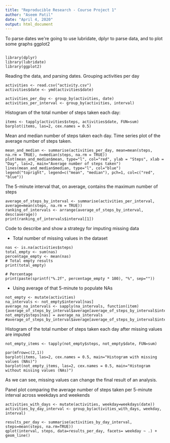 ```yaml
---
title: "Reproducible Research - Course Project 1"
author: "Aseem Patil"
date: "April 4, 2020"
output: html_document
---
```


To parse dates we're going to use lubridate, dplyr to parse data, and to plot some graphs ggplot2

```{r, echo=TRUE}

library(dplyr)
library(lubridate)
library(ggplot2)
```

Reading the data, and parsing dates. Grouping activities per day

```{r, echo=TRUE}
activities <- read.csv("activity.csv")
activities$date <- ymd(activities$date)

activities_per_day <- group_by(activities, date)
activities_per_interval <- group_by(activities, interval)
```


Histogram of the total number of steps taken each day:

```{r, echo=TRUE}
items <- tapply(activities$steps, activities$date, FUN=sum)
barplot(items, las=2, cex.names = 0.5)
```

Mean and median number of steps taken each day. Time series plot of the average number of steps taken.

```{r, echo=TRUE}
mean_and_median <- summarise(activities_per_day, mean=mean(steps, na.rm = TRUE), n=median(steps, na.rm = TRUE))
plot(mean_and_median$mean, type="l", col="red", ylab = "Steps", xlab = "Day", las=2, main="Average number of steps taken")
lines(mean_and_median$median, type="l", col="blue")
legend("topright", legend=c("mean", "median"), pch=1, col=c("red", "blue"))
```

The 5-minute interval that, on average, contains the maximum number of steps
```{r, echo=TRUE}
average_of_steps_by_interval <- summarise(activities_per_interval, average=mean(steps, na.rm = TRUE))
ranking_of_intervals <- arrange(average_of_steps_by_interval, desc(average))
print(ranking_of_intervals$interval[1])
```

Code to describe and show a strategy for imputing missing data

- Total number of missing values in the dataset
```{r, echo=TRUE}
nas <- is.na(activities$steps)
total_empty <- sum(nas)
percentage_empty <- mean(nas)
# Total empty results
print(total_empty)

# Percentage
print(paste(sprintf("%.2f", percentage_empty * 100), "%", sep=""))
```

- Using average of that 5-minute to populate NAs
```{r, echo=TRUE}
not_empty <- mutate(activities)
na_intervals <- not_empty$interval[nas]
average_na_intervals <- sapply(na_intervals, function(item) {average_of_steps_by_interval$average[average_of_steps_by_interval$interval==item]})
not_empty$steps[nas] = average_na_intervals
#average_of_steps_by_interval$average[average_of_steps_by_interval$interval==0]
```


Histogram of the total number of steps taken each day after missing values are imputed
```{r, echo=TRUE}
not_empty_items <- tapply(not_empty$steps, not_empty$date, FUN=sum)

par(mfrow=c(2,1))
barplot(items, las=2, cex.names = 0.5, main="Histogram with missing values (NAs)")
barplot(not_empty_items, las=2, cex.names = 0.5, main="Histogram without missing values (NAs)")
```

As we can see, missing values can change the final result of an analysis.

Panel plot comparing the average number of steps taken per 5-minute interval across weekdays and weekends

```{r, echo=TRUE}
activities_with_days <- mutate(activities, weekday=weekdays(date))
activities_by_day_interval <- group_by(activities_with_days, weekday, interval)

results_per_day <- summarise(activities_by_day_interval, steps=mean(steps, na.rm=TRUE))
qplot(interval, steps, data=results_per_day, facets= weekday ~ .) + geom_line()
```
